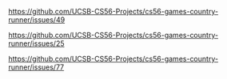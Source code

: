 https://github.com/UCSB-CS56-Projects/cs56-games-country-runner/issues/49

https://github.com/UCSB-CS56-Projects/cs56-games-country-runner/issues/25

https://github.com/UCSB-CS56-Projects/cs56-games-country-runner/issues/77

